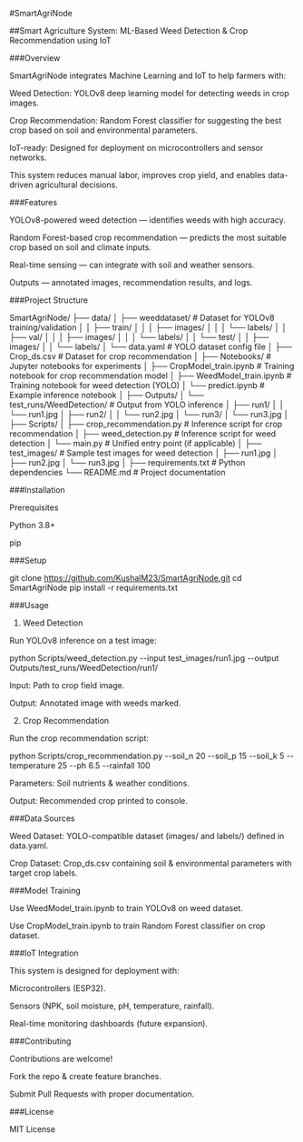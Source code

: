#SmartAgriNode

##Smart Agriculture System: ML-Based Weed Detection & Crop Recommendation using IoT

###Overview

SmartAgriNode integrates Machine Learning and IoT to help farmers with:

Weed Detection: YOLOv8 deep learning model for detecting weeds in crop images.

Crop Recommendation: Random Forest classifier for suggesting the best crop based on soil and environmental parameters.

IoT-ready: Designed for deployment on microcontrollers and sensor networks.

This system reduces manual labor, improves crop yield, and enables data-driven agricultural decisions.

###Features

YOLOv8-powered weed detection — identifies weeds with high accuracy.

Random Forest-based crop recommendation — predicts the most suitable crop based on soil and climate inputs.

Real-time sensing — can integrate with soil and weather sensors.

Outputs — annotated images, recommendation results, and logs.

###Project Structure

SmartAgriNode/
├── data/
│   ├── weeddataset/            # Dataset for YOLOv8 training/validation
│   │   ├── train/
│   │   │   ├── images/
│   │   │   └── labels/
│   │   ├── val/
│   │   │   ├── images/
│   │   │   └── labels/
│   │   └── test/
│   │       ├── images/
│   │       └── labels/
│   └── data.yaml                # YOLO dataset config file
│
├── Crop_ds.csv                  # Dataset for crop recommendation
│
├── Notebooks/                   # Jupyter notebooks for experiments
│   ├── CropModel_train.ipynb    # Training notebook for crop recommendation model
│   ├── WeedModel_train.ipynb    # Training notebook for weed detection (YOLO)
│   └── predict.ipynb            # Example inference notebook
│
├── Outputs/
│   └── test_runs/WeedDetection/ # Output from YOLO inference
│       ├── run1/
│       │   └── run1.jpg
│       ├── run2/
│       │   └── run2.jpg
│       └── run3/
│           └── run3.jpg
│
├── Scripts/
│   ├── crop_recommendation.py   # Inference script for crop recommendation
│   ├── weed_detection.py        # Inference script for weed detection
│   └── main.py                  # Unified entry point (if applicable)
│
├── test_images/                 # Sample test images for weed detection
│   ├── run1.jpg
│   ├── run2.jpg
│   └── run3.jpg
│
├── requirements.txt             # Python dependencies
└── README.md                    # Project documentation


###Installation

Prerequisites

Python 3.8+

pip

###Setup

git clone https://github.com/KushalM23/SmartAgriNode.git
cd SmartAgriNode
pip install -r requirements.txt

###Usage

1. Weed Detection

Run YOLOv8 inference on a test image:

python Scripts/weed_detection.py --input test_images/run1.jpg --output Outputs/test_runs/WeedDetection/run1/

Input: Path to crop field image.

Output: Annotated image with weeds marked.

2. Crop Recommendation

Run the crop recommendation script:

python Scripts/crop_recommendation.py --soil_n 20 --soil_p 15 --soil_k 5 --temperature 25 --ph 6.5 --rainfall 100

Parameters: Soil nutrients & weather conditions.

Output: Recommended crop printed to console.


###Data Sources

Weed Dataset: YOLO-compatible dataset (images/ and labels/) defined in data.yaml.

Crop Dataset: Crop_ds.csv containing soil & environmental parameters with target crop labels.

###Model Training

Use WeedModel_train.ipynb to train YOLOv8 on weed dataset.

Use CropModel_train.ipynb to train Random Forest classifier on crop dataset.

###IoT Integration

This system is designed for deployment with:

Microcontrollers (ESP32).

Sensors (NPK, soil moisture, pH, temperature, rainfall).

Real-time monitoring dashboards (future expansion).


###Contributing

Contributions are welcome!

Fork the repo & create feature branches.

Submit Pull Requests with proper documentation.


###License

MIT License